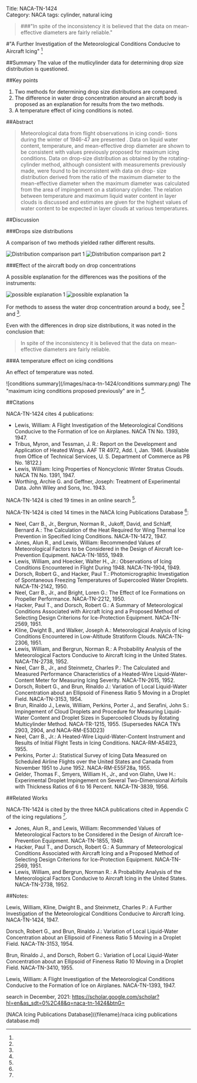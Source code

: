 Title: NACA-TN-1424  
Category: NACA
tags: cylinder, natural icing

> ###"In spite of the inconsistency it is believed that the data on mean-effective diameters are fairly reliable."

#"A Further Investigation of the Meteorological Conditions Conducive to Aircraft Icing"
[^1]

##Summary
The value of the mutlicylinder data for determining drop size distribution is questioned.

##Key points
1. Two methods for determining drop size distributions are compared.
2. The difference in water drop concentration around an aircraft body is proposed as an explanation for results from the two methods.
3. A temperature effect of icing conditions is noted.

##Abstract

>  Meteorological data from flight observations in icing condi-
tions during the winter of 1946-47 are presented . Data on liquid
water content, temperature, and mean-effective drop diameter are
shown to be consistent with values previously proposed for maximum
icing conditions. Data on drop-size distribution as obtained by
the rotating-cylinder method, although consistent with measurements
previously made, were found to be inconsistent with data on drop-
size distribution derived from the ratio of the maximum diameter
to the mean-effective diameter when the maximum diameter was
calculated from the area of impingement on a stationary cylinder.
The relation between temperature and maximum liquid water content
in layer clouds is discussed and estimates are given for the
highest values of water content to be expected in layer clouds at
various temperatures.

##Discussion


###Drops size distributions

A comparison of two methods yielded rather different results.

![Distribution comparison part 1](/images/naca-tn-1424/drop%20size%20distributions.png)
![Distribution comparison part 2](/images/naca-tn-1424/drop%20size%20distributions2.png)

###Effect of the aircraft body on drop concentrations

A possible explanation for the differences was the positions of the instruments:

![possible explanation 1](/images/naca-tn-1424/possible%20explanation%201.png)
![possible explanation 1a](/images/naca-tn-1424/possible%20explanation%201a.png)

For methods to assess the water drop concentration around a body, see [^2] and [^3].

Even with the differences in drop size distributions, it was noted in the conclusion that:

>   In spite of the inconsistency it is believed that the data on mean-effective diameters are fairly reliable.

###A temperature effect on icing conditions

An effect of temperature was noted.

![conditions summary](/images/naca-tn-1424/conditions summary.png)
The "maximum icing conditions proposed previously" are in [^4].

##Citations

NACA-TN-1424 cites 4 publications:

- Lewis, William: A Flight Investigation of the Meteorological Conditions Conducive to the Formation of Ice on Airplanes. NACA TN No. 1393, 1947.
- Tribus, Myron, and Tessman, J. R.: Report on the Development and Application of Heated Wings. AAF TR 4972, Add. I, Jan. 1946. (Available from Office of Technical Services, U. S. Department of Commerce as PB No. 18122.)
- Lewis, William: Icing Properties of Noncyclonic Winter Stratus Clouds. NACA TN No. 1391, 1947.
- Worthing, Archie G. and Geffner, Joseph: Treatment of Experimental Data. John Wiley and Sons, Inc. 1943.

NACA-TN-1424 is cited 19 times in an online search [^5].

NACA-TN-1424 is cited 14 times in the NACA Icing Publications Database [^6]: 

- Neel, Carr B., Jr., Bergrun, Norman R., Jukoff, David, and Schlaff, Bernard A.: The Calculation of the Heat Required for Wing Thermal Ice Prevention in Specified Icing Conditions. NACA-TN-1472, 1947.
- Jones, Alun R., and Lewis, William: Recommended Values of Meteorological Factors to be Considered in the Design of Aircraft Ice-Prevention Equipment. NACA-TN-1855, 1949.
- Lewis, William, and Hoecker, Walter H., Jr.: Observations of Icing Conditions Encountered in Flight During 1948. NACA-TN-1904, 1949.
- Dorsch, Robert G., and Hacker, Paul T.: Photomicrographic Investigation of Spontaneous Freezing Temperatures of Supercooled Water Droplets. NACA-TN-2142, 1950.
- Neel, Carr B., Jr., and Bright, Loren G.: The Effect of Ice Formations on Propeller Performance. NACA-TN-2212, 1950.
- Hacker, Paul T., and Dorsch, Robert G.: A Summary of Meteorological Conditions Associated with Aircraft Icing and a Proposed Method of Selecting Design Criterions for Ice-Protection Equipment. NACA-TN-2569, 1951.
- Kline, Dwight B., and Walker, Joseph A.: Meteorological Analysis of Icing Conditions Encountered in Low-Altitude Stratiform Clouds. NACA-TN-2306, 1951.
- Lewis, William, and Bergrun, Norman R.: A Probability Analysis of the Meteorological Factors Conducive to Aircraft Icing in the United States. NACA-TN-2738, 1952.
- Neel, Carr B., Jr., and Steinmetz, Charles P.: The Calculated and Measured Performance Characteristics of a Heated-Wire Liquid-Water-Content Meter for Measuring Icing Severity. NACA-TN-2615, 1952.
- Dorsch, Robert G., and Brun, Rinaldo J.: Variation of Local Liquid-Water Concentration about an Ellipsoid of Fineness Ratio 5 Moving in a Droplet Field. NACA-TN-3153, 1954.
- Brun, Rinaldo J., Lewis, William, Perkins, Porter J., and Serafini, John S.: Impingement of Cloud Droplets and Procedure for Measuring Liquid-Water Content and Droplet Sizes in Supercooled Clouds by Rotating Multicylinder Method. NACA-TR-1215, 1955. (Supersedes NACA TN’s 2903, 2904, and NACA-RM-E53D23)
- Neel, Carr B., Jr.: A Heated-Wire Liquid-Water-Content Instrument and Results of Initial Flight Tests in Icing Conditions. NACA-RM-A54I23, 1955.
- Perkins, Porter J.: Statistical Survey of Icing Data Measured on Scheduled Airline Flights over the United States and Canada from November 1951 to June 1952. NACA-RM-E55F28a, 1955.
- Gelder, Thomas F., Smyers, William H., Jr., and von Glahn, Uwe H.: Experimental Droplet Impingement on Several Two-Dimensional Airfoils with Thickness Ratios of 6 to 16 Percent. NACA-TN-3839, 1956.


##Related Works

NACA-TN-1424 is cited by the three NACA publications cited in Appendix C of the icing regulations [^5].

- Jones, Alun R., and Lewis, William: Recommended Values of Meteorological Factors to be Considered in the Design of Aircraft Ice-Prevention Equipment. NACA-TN-1855, 1949.
- Hacker, Paul T., and Dorsch, Robert G.: A Summary of Meteorological Conditions Associated with Aircraft Icing and a Proposed Method of Selecting Design Criterions for Ice-Protection Equipment. NACA-TN-2569, 1951.
- Lewis, William, and Bergrun, Norman R.: A Probability Analysis of the Meteorological Factors Conducive to Aircraft Icing in the United States. NACA-TN-2738, 1952.

##Notes:
[^1]:
Lewis, William, Kline, Dwight B., and Steinmetz, Charles P.: A Further Investigation of the Meteorological Conditions Conducive to Aircraft Icing. NACA-TN-1424, 1947.
[^2]:
Dorsch, Robert G., and Brun, Rinaldo J.: Variation of Local Liquid-Water Concentration about an Ellipsoid of Fineness Ratio 5 Moving in a Droplet Field. NACA-TN-3153, 1954.
[^3]:
Brun, Rinaldo J., and Dorsch, Robert G.: Variation of Local Liquid-Water Concentration about an Ellipsoid of Fineness Ratio 10 Moving in a Droplet Field. NACA-TN-3410, 1955.
[^4]:
Lewis, William: A Flight Investigation of the Meteorological Conditions Conducive to the Formation of Ice on Airplanes. NACA-TN-1393, 1947.
[^5]:
search in December, 2021: https://scholar.google.com/scholar?hl=en&as_sdt=0%2C48&q=naca-tn-1424&btnG=
[^6]:
[NACA Icing Publications Database]({filename}/naca icing publications database.md)

